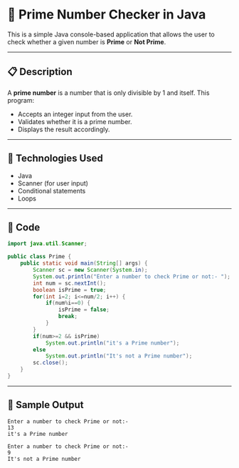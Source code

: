 # 🧮 Prime Number Checker in Java

This is a simple Java console-based application that allows the user to check whether a given number is **Prime** or **Not Prime**.

---

## 📋 Description

A **prime number** is a number that is only divisible by 1 and itself. This program:
- Accepts an integer input from the user.
- Validates whether it is a prime number.
- Displays the result accordingly.

---

## 🧰 Technologies Used

- Java
- Scanner (for user input)
- Conditional statements
- Loops

---

## 📝 Code

```java
import java.util.Scanner;

public class Prime {
	public static void main(String[] args) {
		Scanner sc = new Scanner(System.in);
		System.out.println("Enter a number to check Prime or not:- ");
		int num = sc.nextInt();
		boolean isPrime = true;
		for(int i=2; i<=num/2; i++) {
			if(num%i==0) {
				isPrime = false;
				break;
			}
		}
		if(num>=2 && isPrime)
			System.out.println("it's a Prime number");
		else
			System.out.println("It's not a Prime number");
		sc.close();
	}
}
```
---
## 🧪 Sample Output
```
Enter a number to check Prime or not:- 
13
it's a Prime number

Enter a number to check Prime or not:- 
9
It's not a Prime number
```
